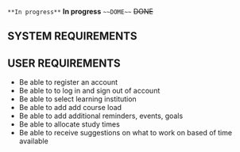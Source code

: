 `**In progress**` **In progress**
`~~DOME~~` ~~DONE~~

## SYSTEM REQUIREMENTS


## USER REQUIREMENTS
- Be able to register an account
- Be able to to log in and sign out of account
- Be able to select learning institution
- Be able to add add course load
- Be able to add additional reminders, events, goals
- Be able to allocate study times
- Be able to receive suggestions on what to work on based of time available